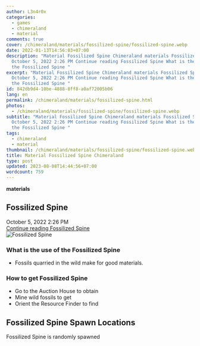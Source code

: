 ```yaml
---
author: L3n4r0x
categories:
  - games
  - chimeraland
  - material
comments: true
cover: /chimeraland/materials/fossilized-spine/fossilized-spine.webp
date: 2022-01-13T14:56:03+07:00
description: "Material Fossilized Spine Chimeraland materials Fossilized Spine
  October 5, 2022 2:26 PM Continue reading Fossilized Spine What is the use of
  the Fossilized Spine "
excerpt: "Material Fossilized Spine Chimeraland materials Fossilized Spine
  October 5, 2022 2:26 PM Continue reading Fossilized Spine What is the use of
  the Fossilized Spine "
id: 842db9d4-10be-4888-8ff8-a0af72005b06
lang: en
permalink: /chimeraland/materials/fossilized-spine.html
photos:
  - /chimeraland/materials/fossilized-spine/fossilized-spine.webp
subtitle: "Material Fossilized Spine Chimeraland materials Fossilized Spine
  October 5, 2022 2:26 PM Continue reading Fossilized Spine What is the use of
  the Fossilized Spine "
tags:
  - chimeraland
  - material
thumbnail: /chimeraland/materials/fossilized-spine/fossilized-spine.webp
title: Material Fossilized Spine Chimeraland
type: post
updated: 2023-08-08T14:44:56+07:00
wordcount: 759
---
```


<link
  rel="stylesheet"
  href="https://rawcdn.githack.com/dimaslanjaka/Web-Manajemen/870a349/css/bootstrap-5-3-0-alpha3-wrapper.css"
/>
<section id="bootstrap-wrapper">
  <div data-bs-theme="dark">
    <div
      class="row g-0 border rounded overflow-hidden flex-md-row mb-4 shadow-sm position-relative bg-dark text-light"
    >
      <div class="col p-4 d-flex flex-column position-static">
        <strong class="d-inline-block mb-2 text-success">materials</strong>
        <h2 class="mb-0">Fossilized Spine</h2>
        <div class="mb-1 text-muted">October 5, 2022 2:26 PM</div>
        <a
          href="/chimeraland/materials/fossilized-spine.html"
          class="stretched-link d-none text-primary"
          >Continue reading Fossilized Spine</a
        >
      </div>
      <div class="col-auto d-none d-md-block d-lg-block">
        <img
          src="https://www.webmanajemen.com/chimeraland/materials/fossilized-spine/fossilized-spine.webp"
          alt="Fossilized Spine"
        />
      </div>
    </div>
    <div class="row">
      <div class="col-lg-6 col-12 mb-2">
        <div class="card">
          <div class="card-body">
            <h3 class="card-title">What is the use of the Fossilized Spine</h3>
            <div class="card-text">
              <ul>
                <li>Fossils quarried in the wild make for good materials.</li>
              </ul>
            </div>
          </div>
        </div>
      </div>
      <div class="col-lg-6 col-12 mb-2">
        <div class="card">
          <div class="card-body">
            <h3 class="card-title">How to get Fossilized Spine</h3>
            <div class="card-text">
              <ul>
                <li>Go to the Auction House to obtain</li>
                <li>Mine wild fossils to get</li>
                <li>Orient the Resource Finder to find</li>
              </ul>
            </div>
          </div>
        </div>
      </div>
      <div class="col-12 mb-2">
        <h2>Fossilized Spine Spawn Locations</h2>
        <p>Fossilized Spine is randomly spawned</p>
      </div>
    </div>
  </div>
</section>